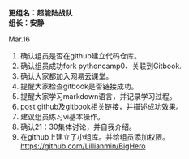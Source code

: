 **更组名：超能陆战队**  
**组长：安静**  
   
Mar.16  
> 
1. 确认组员是否在github建立代码仓库。  
2. 确认组员成功fork pythoncamp0、关联到Gitbook.  
3. 确认大家都加入网易云课堂。  
4. 提醒大家检查gitbook是否链接成功。  
5. 提醒大家学习markdown语言，并记录学习过程。  
6. post github及gitbook相关链接，并描述成功效果。  
7. 建议组员练习vi基本操作。  
8. 确认21：30集体讨论，并自我介绍。  
9. 在github上建立了小组库。并给组员添加权限。  
https://github.com/Lillianmin/BigHero   

